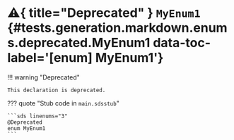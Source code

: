 [//]: # (DO NOT EDIT THIS FILE DIRECTLY. Instead, edit the corresponding stub file and execute `npm run docs:api`.)

# :warning:{ title="Deprecated" } <code class="doc-symbol doc-symbol-enum"></code> `MyEnum1` {#tests.generation.markdown.enums.deprecated.MyEnum1 data-toc-label='[enum] MyEnum1'}

!!! warning "Deprecated"

    This declaration is deprecated.

??? quote "Stub code in `main.sdsstub`"

    ```sds linenums="3"
    @Deprecated
    enum MyEnum1
    ```
